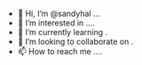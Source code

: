 - 👋 Hi, I’m @sandyhal ...
- 👀 I’m interested in ....
- 🌱 I’m currently learning .
- 💞️ I’m looking to collaborate on .
- 📫 How to reach me ....

<!---
sandyhal/sandyhal is a ✨ special ✨ repository because its `README.md` (this file) appears on your GitHub profile.
You can click the Preview link to take a look at your changes.
--->
